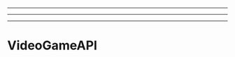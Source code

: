 ---------------------------------------------------------------------------------------
----------------------------------------------------------------------------------------------------
-------------------------------------------------------
# VideoGameAPI
